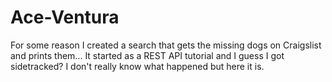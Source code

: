 # Ace-Ventura
For some reason I created a search that gets the missing dogs on Craigslist and prints them... It started as a REST API tutorial and I guess I got sidetracked?  I don't really know what happened but here it is.
